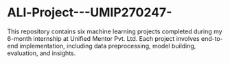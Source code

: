 # ALl-Project---UMIP270247-
This repository contains six machine learning projects completed during my 6-month internship at Unified Mentor Pvt. Ltd. Each project involves end-to-end implementation, including data preprocessing, model building, evaluation, and insights.
